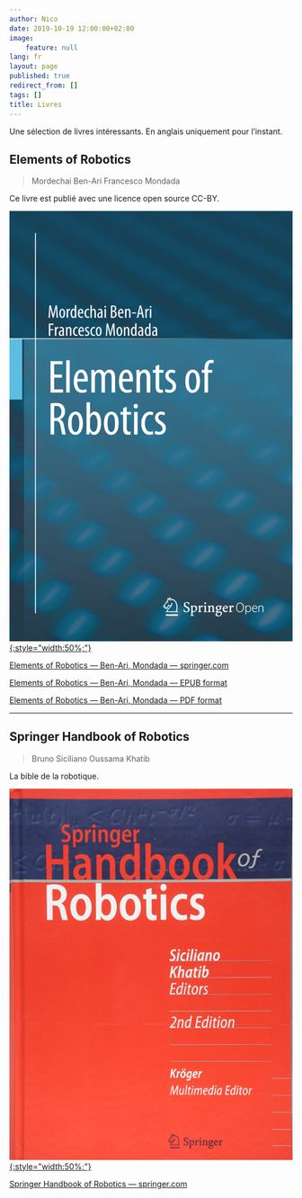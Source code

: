 ```yaml
---
author: Nico
date: 2019-10-19 12:00:00+02:00
image:
    feature: null
lang: fr
layout: page
published: true
redirect_from: []
tags: []
title: Livres
---
```


Une sélection de livres intéressants. En anglais uniquement pour l’instant.

## Elements of Robotics

> Mordechai Ben-Ari
> Francesco Mondada

Ce livre est publié avec une licence open source CC-BY.

[![Book Cover Elements of Robotics — Ben-Ari, Mondada — ouilogique.com][img_1]{:style="width:50%;"}][img_1]

[img_1]: ../files/2019-10-19-livres/images/2018_Book_ElementsOfRobotics.jpg

[Elements of Robotics — Ben-Ari, Mondada — springer.com](https://link.springer.com/book/10.1007/978-3-319-62533-1)

[Elements of Robotics — Ben-Ari, Mondada — EPUB format](../../files/2019-10-19-livres/docs/2018_Book_ElementsOfRobotics.epub)

[Elements of Robotics — Ben-Ari, Mondada — PDF format](../../files/2019-10-19-livres/docs/2018_Book_ElementsOfRobotics.pdf)

---

## Springer Handbook of Robotics

> Bruno Siciliano
> Oussama Khatib

La bible de la robotique.

[![Springer Handbook of Robotics — Siciliano, Khatib — ouilogique.com][img_2]{:style="width:50%;"}][img_2]

[img_2]: ../files/2019-10-19-livres/images/SpringerHandbookOfRobotics.jpg

[Springer Handbook of Robotics — springer.com](https://www.springer.com/gp/book/9783540303015)
